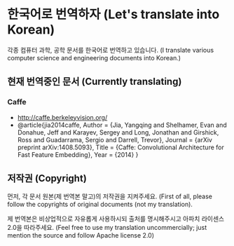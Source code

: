 # 한국어로 번역하자 (Let's translate into Korean)

각종 컴퓨터 과학, 공학 문서를 한국어로 번역하고 있습니다.
(I translate various computer science and engineering documents into Korean.)

## 현재 번역중인 문서 (Currently translating)

### Caffe
* http://caffe.berkeleyvision.org/
* @article{jia2014caffe,
  Author = {Jia, Yangqing and Shelhamer, Evan and Donahue, Jeff and Karayev, Sergey and Long, Jonathan and Girshick, Ross and Guadarrama, Sergio and Darrell, Trevor},
  Journal = {arXiv preprint arXiv:1408.5093},
  Title = {Caffe: Convolutional Architecture for Fast Feature Embedding},
  Year = {2014}
}

## 저작권 (Copyright)

먼저, 각 문서 원본(제 번역본 말고)의 저작권을 지켜주세요.
(First of all, please follow the copyrights of original documents (not my translation).

제 번역본은 비상업적으로 자유롭게 사용하시되 출처를 명시해주시고 아파치 라이센스 2.0을 따라주세요. (Feel free to use my translation uncommercially; just mention the source and follow Apache license 2.0)
